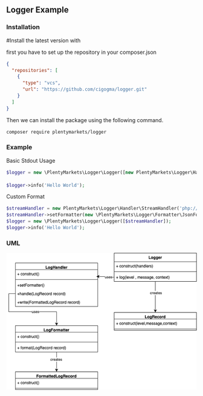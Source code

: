 ## Logger Example

### Installation
#Install the latest version with

first you have to set up the repository in your composer.json
```json
{
  "repositories": [
    {
      "type": "vcs",
      "url": "https://github.com/cigogma/logger.git"
    }
  ]
}
```
Then we can install the package using the following command.

```bash
composer require plentymarkets/logger
```

### Example

Basic Stdout Usage
```php
$logger = new \PlentyMarkets\Logger\Logger([new PlentyMarkets\Logger\Handler\StreamHandler('php://stdout')]);

$logger->info('Hello World');
```

Custom Format
```php
$streamHandler = new PlentyMarkets\Logger\Handler\StreamHandler('php://stdout');
$streamHandler->setFormatter(new \PlentyMarkets\Logger\Formatter\JsonFormatter())
$logger = new \PlentyMarkets\Logger\Logger([$streamHandler]);
$logger->info('Hello World');
```

### UML

![UML Diagram](docs/logging_package_uml.png)